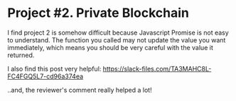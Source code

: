 # Project #2. Private Blockchain

I find project 2 is somehow difficult because Javascript Promise is not easy to understand. The function you called may not update the value you want immediately, which means you should be very careful with the value it returned.

I also find this post very helpful:
https://slack-files.com/TA3MAHC8L-FC4FGQ5L7-cd96a374ea

..and, the reviewer's comment really helped a lot!